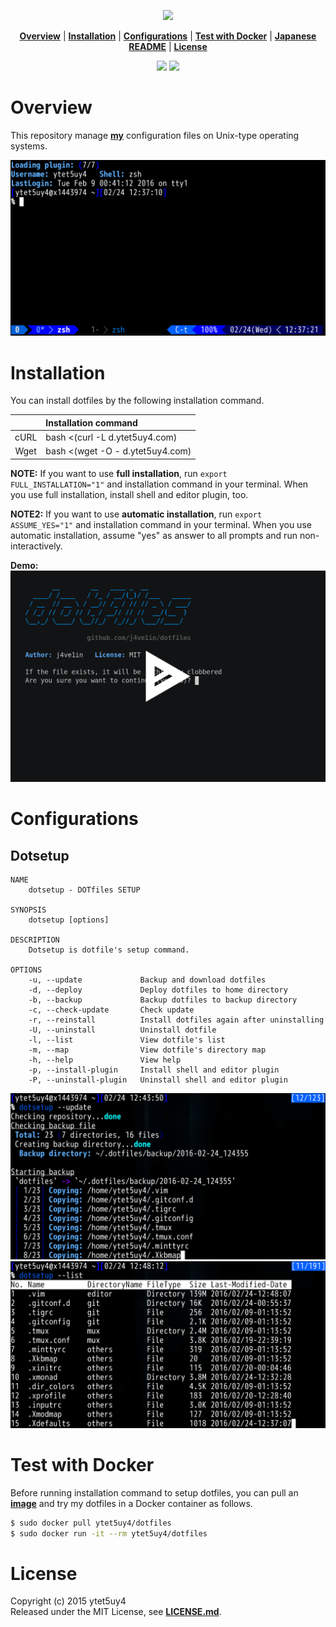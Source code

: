 <p align="center">
<img width=20% src="https://raw.githubusercontent.com/ytet5uy4/dotfiles/master/img/dotfiles.png">
</p>

<p align="center">
<b><a href="#overview">Overview</a></b>
|
<b><a href="#installation">Installation</a></b>
|
<b><a href="#configurations">Configurations</a></b>
|
<b><a href="#test-with-docker">Test with Docker</a></b>
|
<b><a href="//github.com/ytet5uy4/dotfiles/blob/master/README.ja.md">Japanese README</a></b>
|
<b><a href="#license">License</a></b>
</p>

<p align="center">
<a href="//github.com/ytet5uy4/dotfiles/blob/master/LICENSE.md"><img src="https://img.shields.io/github/license/mashape/apistatus.svg?style=flat-square"></a>
<img src="https://img.shields.io/badge/platform-GNU%2FLinux%20|%20Darwin%20|%20MSYS2-lightgrey.svg?style=flat-square">
</p>


# Overview
This repository manage **[my]** configuration files on Unix-type operating systems.

![Screenshot]

# Installation
You can install dotfiles by the following installation command.

|      | Installation command                   |
|:----:|:---------------------------------------|
| cURL | bash <(curl -L d.ytet5uy4.com)         |
| Wget | bash <(wget -O - d.ytet5uy4.com)       |

**NOTE:** If you want to use **full installation**, run `export FULL_INSTALLATION="1"` and installation command in your terminal. When you use full installation, install shell and editor plugin, too.

**NOTE2:** If you want to use **automatic installation**, run `export ASSUME_YES="1"` and installation command in your terminal. When you use automatic installation, assume "yes" as answer to all prompts and run non-interactively.

**Demo:**
[![](/img/demo.png)][asciinema]

# Configurations
## Dotsetup

    NAME
        dotsetup - DOTfiles SETUP

    SYNOPSIS
        dotsetup [options]

    DESCRIPTION
        Dotsetup is dotfile's setup command.

    OPTIONS
        -u, --update             Backup and download dotfiles
        -d, --deploy             Deploy dotfiles to home directory
        -b, --backup             Backup dotfiles to backup directory
        -c, --check-update       Check update
        -r, --reinstall          Install dotfiles again after uninstalling
        -U, --uninstall          Uninstall dotfile
        -l, --list               View dotfile's list
        -m, --map                View dotfile's directory map
        -h, --help               View help
        -p, --install-plugin     Install shell and editor plugin
        -P, --uninstall-plugin   Uninstall shell and editor plugin

![dotsetup1]
![dotsetup2]

# Test with Docker
Before running installation command to setup dotfiles, you can pull an **[image]** and try my dotfiles in a Docker container as follows.
```bash
$ sudo docker pull ytet5uy4/dotfiles
$ sudo docker run -it --rm ytet5uy4/dotfiles
```

# License
Copyright (c) 2015 ytet5uy4  
Released under the MIT License, see **[LICENSE.md]**.

[my]: //github.com/ytet5uy4
[Screenshot]: /img/screenshot.png
[asciinema]: //asciinema.org/a/3pumub4jgh5rl6hfkj06nnbd5
[dotsetup1]: /img/dotsetup1.png
[dotsetup2]: /img/dotsetup2.png
[image]: //hub.docker.com/r/ytet5uy4/dotfiles
[LICENSE.md]: //github.com/ytet5uy4/dotfiles/blob/master/LICENSE.md
